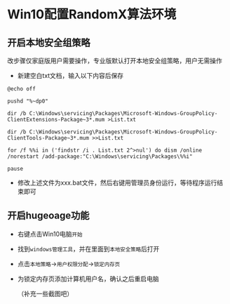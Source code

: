 # Win10配置RandomX算法环境

## 开启本地安全组策略

改步骤仅家庭版用户需要操作，专业版默认打开本地安全组策略，用户无需操作

- 新建空白txt文档，输入以下内容后保存

```shell
@echo off
 
pushd "%~dp0"
 
dir /b C:\Windows\servicing\Packages\Microsoft-Windows-GroupPolicy-ClientExtensions-Package~3*.mum >List.txt
 
dir /b C:\Windows\servicing\Packages\Microsoft-Windows-GroupPolicy-ClientTools-Package~3*.mum >>List.txt
 
for /f %%i in ('findstr /i . List.txt 2^>nul') do dism /online /norestart /add-package:"C:\Windows\servicing\Packages\%%i"
 
pause
```

- 修改上述文件为xxx.bat文件，然后右键用管理员身份运行，等待程序运行结束即可

## 开启hugeoage功能

- 右键点击Win10电脑`开始`

- 找到`windows管理工具`，并在里面到`本地安全策略`后打开

- 点击`本地策略`->`用户权限分配`->`锁定内存页`

- 为锁定内存页添加计算机用户名，确认之后重启电脑

  （补充一些截图吧）